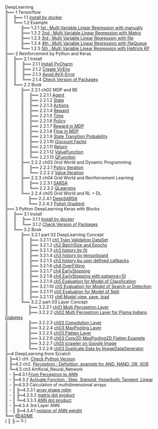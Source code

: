 DeepLearning  
╠══ 1 Tensorflow  
║&ensp;&ensp;&nbsp;╠══ 1.1 [install by docker](01_Local_Tensorflow_Official_Docker/01_Install/01_by_Docker.md)  
║&ensp;&ensp;&nbsp;╚══ 1.2 Example  
║&ensp;&ensp;&ensp;&ensp;&ensp;&ensp;╠══ 1.2.1 [1st : Multi Variable Linear Regression with manually](01_Local_Tensorflow_Official_Docker/02_Workspace/01_1st_Example/01_Multi_Variable_Linear_Regression_with_manually.ipynb)  
║&ensp;&ensp;&ensp;&ensp;&ensp;&ensp;╠══ 1.2.2 [2nd : Multi Variable Linear Regression with Matrix](01_Local_Tensorflow_Official_Docker/02_Workspace/02_2nd_Example/02_Multi_Variable_Linear_Regression_with_Matrix.ipynb)  
║&ensp;&ensp;&ensp;&ensp;&ensp;&ensp;╠══ 1.2.3 [3rd : Multi Variable Linear Regression with file](01_Local_Tensorflow_Official_Docker/02_Workspace/03_3rd_Example/03_Multi_Variable_Linear_Regression_with_file.ipynb)  
║&ensp;&ensp;&ensp;&ensp;&ensp;&ensp;╠══ 1.2.4 [4th : Multi Variable Linear Regression with fileQueue](01_Local_Tensorflow_Official_Docker/02_Workspace/04_4th_Example/04_Multi_Variable_Linear_Regression_with_fileQueue.ipynb)  
║&ensp;&ensp;&ensp;&ensp;&ensp;&ensp;╚══ 1.2.5 [5th : Multi Variable Linear Regression with Hattrick KP](01_Local_Tensorflow_Official_Docker/02_Workspace/05_5th_Example/05_Multi_Variable_Linear_Regression_with_file_Hattrick_KP.ipynb)  
╠══ 2 Reinforcement by Python and Keras  
║&ensp;&ensp;&nbsp;╠══ 2.1 Install  
║&ensp;&ensp;&nbsp;║&ensp;&ensp;&nbsp;╠══ 2.1.1 [Install PyCharm](02_SNU_ReInforcement_Learning/01_Install/01_Install_PyCharm.md)  
║&ensp;&ensp;&nbsp;║&ensp;&ensp;&nbsp;╠══ 2.1.2 [Create VirEnv](02_SNU_ReInforcement_Learning/01_Install/02_Create_VirEnv.md)  
║&ensp;&ensp;&nbsp;║&ensp;&ensp;&nbsp;╠══ 2.1.3 [Avoid AVX-Error](02_SNU_ReInforcement_Learning/01_Install/03_avoid_AVX-Error.md)  
║&ensp;&ensp;&nbsp;║&ensp;&ensp;&nbsp;╚══ 2.1.4 [Check Version of Packages](02_SNU_ReInforcement_Learning/01_Install/04_CheckVersionOfPackage.py)  
║&ensp;&ensp;&nbsp;╚══ 2.2 Book  
║&ensp;&ensp;&ensp;&ensp;&ensp;&ensp;╠══ 2.2.1 ch02 MDP and BE  
║&ensp;&ensp;&ensp;&ensp;&ensp;&ensp;║&ensp;&ensp;&nbsp;╠══ 2.2.1.1 [Agent](02_SNU_ReInforcement_Learning/02_RL_by_Python_and_Keras/02_ch02/01_MDP/01_Agent.md)  
║&ensp;&ensp;&ensp;&ensp;&ensp;&ensp;║&ensp;&ensp;&nbsp;╠══ 2.2.1.2 [State](02_SNU_ReInforcement_Learning/02_RL_by_Python_and_Keras/02_ch02/01_MDP/02_State.md)  
║&ensp;&ensp;&ensp;&ensp;&ensp;&ensp;║&ensp;&ensp;&nbsp;╠══ 2.2.1.3 [Actions](02_SNU_ReInforcement_Learning/02_RL_by_Python_and_Keras/02_ch02/01_MDP/03_Actions.md)  
║&ensp;&ensp;&ensp;&ensp;&ensp;&ensp;║&ensp;&ensp;&nbsp;╠══ 2.2.1.4 [Reward](02_SNU_ReInforcement_Learning/02_RL_by_Python_and_Keras/02_ch02/01_MDP/04_Reward.md)  
║&ensp;&ensp;&ensp;&ensp;&ensp;&ensp;║&ensp;&ensp;&nbsp;╠══ 2.2.1.5 [Time](02_SNU_ReInforcement_Learning/02_RL_by_Python_and_Keras/02_ch02/01_MDP/05_Time.md)  
║&ensp;&ensp;&ensp;&ensp;&ensp;&ensp;║&ensp;&ensp;&nbsp;╠══ 2.2.1.6 [Policy](02_SNU_ReInforcement_Learning/02_RL_by_Python_and_Keras/02_ch02/01_MDP/06_Policy.md)  
║&ensp;&ensp;&ensp;&ensp;&ensp;&ensp;║&ensp;&ensp;&nbsp;╠══ 2.2.1.7 [Reward in MDP](02_SNU_ReInforcement_Learning/02_RL_by_Python_and_Keras/02_ch02/01_MDP/07_Reward_in_MDP.md)  
║&ensp;&ensp;&ensp;&ensp;&ensp;&ensp;║&ensp;&ensp;&nbsp;╠══ 2.2.1.8 [Flow in MDP](02_SNU_ReInforcement_Learning/02_RL_by_Python_and_Keras/02_ch02/01_MDP/08_Flow_in_MDP.png)  
║&ensp;&ensp;&ensp;&ensp;&ensp;&ensp;║&ensp;&ensp;&nbsp;╠══ 2.2.1.9 [State Transition Probability](02_SNU_ReInforcement_Learning/02_RL_by_Python_and_Keras/02_ch02/01_MDP/09_State_Transition_Probability.md)  
║&ensp;&ensp;&ensp;&ensp;&ensp;&ensp;║&ensp;&ensp;&nbsp;╠══ 2.2.1.10 [Discount Factor](02_SNU_ReInforcement_Learning/02_RL_by_Python_and_Keras/02_ch02/01_MDP/10_Discount_Factor.md)  
║&ensp;&ensp;&ensp;&ensp;&ensp;&ensp;║&ensp;&ensp;&nbsp;╠══ 2.2.1.11 [Return](02_SNU_ReInforcement_Learning/02_RL_by_Python_and_Keras/02_ch02/01_MDP/11_Return.md)  
║&ensp;&ensp;&ensp;&ensp;&ensp;&ensp;║&ensp;&ensp;&nbsp;╠══ 2.2.1.12 [ValueFunction](02_SNU_ReInforcement_Learning/02_RL_by_Python_and_Keras/02_ch02/01_MDP/12_ValueFunction.md)  
║&ensp;&ensp;&ensp;&ensp;&ensp;&ensp;║&ensp;&ensp;&nbsp;╚══ 2.2.1.13 [QFunction](02_SNU_ReInforcement_Learning/02_RL_by_Python_and_Keras/02_ch02/01_MDP/13_QFunction.md)  
║&ensp;&ensp;&ensp;&ensp;&ensp;&ensp;╠══ 2.2.2 ch03 Grid World and Dynamic Programming  
║&ensp;&ensp;&ensp;&ensp;&ensp;&ensp;║&ensp;&ensp;&nbsp;╠══ 2.2.2.1 [Policy Iteration](02_SNU_ReInforcement_Learning/02_RL_by_Python_and_Keras/03_ch03/01_grid_world/01_policy_iteration/policy_iteration.py)  
║&ensp;&ensp;&ensp;&ensp;&ensp;&ensp;║&ensp;&ensp;&nbsp;╚══ 2.2.2.2 [Value Iteration](02_SNU_ReInforcement_Learning/02_RL_by_Python_and_Keras/03_ch03/01_grid_world/02_value_iteration/value_iteration.py)  
║&ensp;&ensp;&ensp;&ensp;&ensp;&ensp;╠══ 2.2.3 ch04 Grid World and Reinforcement Learning  
║&ensp;&ensp;&ensp;&ensp;&ensp;&ensp;║&ensp;&ensp;&nbsp;╠══ 2.2.3.1 [SARSA](02_SNU_ReInforcement_Learning/02_RL_by_Python_and_Keras/04_ch04/01_grid_world/01_SARSA/sarsa_agent.py)  
║&ensp;&ensp;&ensp;&ensp;&ensp;&ensp;║&ensp;&ensp;&nbsp;╚══ 2.2.3.2 [QLearning](02_SNU_ReInforcement_Learning/02_RL_by_Python_and_Keras/04_ch04/01_grid_world/02_QLearning/q_learning_agent.py)  
║&ensp;&ensp;&ensp;&ensp;&ensp;&ensp;╚══ 2.2.4 ch05 Grid World and RL + DL  
║&ensp;&ensp;&ensp;&ensp;&ensp;&ensp;&ensp;&ensp;&ensp;&nbsp;╠══ 2.2.4.1 [DeepSARSA](02_SNU_ReInforcement_Learning/02_RL_by_Python_and_Keras/05_ch05/01_grid_world/01_Deep_SARSA/deep_sarsa_agent.py)  
║&ensp;&ensp;&ensp;&ensp;&ensp;&ensp;&ensp;&ensp;&ensp;&nbsp;╚══ 2.2.4.2 [Polish Gradient](02_SNU_ReInforcement_Learning/02_RL_by_Python_and_Keras/05_ch05/01_grid_world/02_Reinforcement_Learning/reinforce_agent.py)  
╠══ 3 Python DeepLearning Keras with Blocks  
║&ensp;&ensp;&nbsp;╠══ 3.1 Install  
║&ensp;&ensp;&nbsp;║&ensp;&ensp;&nbsp;╠══ 3.1.1 [Install by docker](03_InSpace_Keras_Tutorial/01_Install_Keras/01_by_docker.md)  
║&ensp;&ensp;&nbsp;║&ensp;&ensp;&nbsp;╚══ 3.1.2 [Check Version of Packages](03_InSpace_Keras_Tutorial/01_Install_Keras/02_Check_Library_Version.ipynb)  
║&ensp;&ensp;&nbsp;╚══ 3.2 Book  
║&ensp;&ensp;&ensp;&ensp;&ensp;&ensp;╠══ 3.2.1 part 02 DeepLearning Concept  
║&ensp;&ensp;&ensp;&ensp;&ensp;&ensp;║&ensp;&ensp;&nbsp;╠══ 3.2.1.1 [ch1 Train Validation DataSet](03_InSpace_Keras_Tutorial/02/01/01_Train_Validate_Test_Set.ipynb)  
║&ensp;&ensp;&ensp;&ensp;&ensp;&ensp;║&ensp;&ensp;&nbsp;╠══ 3.2.1.2 [ch2 BatchSize and Epochs](03_InSpace_Keras_Tutorial/02/02/01_batch_size_epochs.ipynb)  
║&ensp;&ensp;&ensp;&ensp;&ensp;&ensp;║&ensp;&ensp;&nbsp;╠══ 3.2.1.3 [ch3 history by fit](03_InSpace_Keras_Tutorial/02/03/01_history_by_fit.ipynb)  
║&ensp;&ensp;&ensp;&ensp;&ensp;&ensp;║&ensp;&ensp;&nbsp;╠══ 3.2.1.4 [ch3 history by tensorboard](03_InSpace_Keras_Tutorial/02/03/02_history_by_tensorboard.ipynb)  
║&ensp;&ensp;&ensp;&ensp;&ensp;&ensp;║&ensp;&ensp;&nbsp;╠══ 3.2.1.5 [ch3 history bu user defined callbacks](03_InSpace_Keras_Tutorial/02/03/03_history_by_user_defined_callbacks.ipynb)  
║&ensp;&ensp;&ensp;&ensp;&ensp;&ensp;║&ensp;&ensp;&nbsp;╠══ 3.2.1.6 [ch4 OverFitting](03_InSpace_Keras_Tutorial/02/04/01_overfitting.ipynb)  
║&ensp;&ensp;&ensp;&ensp;&ensp;&ensp;║&ensp;&ensp;&nbsp;╠══ 3.2.1.7 [ch4 EarlyStopping](03_InSpace_Keras_Tutorial/02/04/02_early_stopping.ipynb)  
║&ensp;&ensp;&ensp;&ensp;&ensp;&ensp;║&ensp;&ensp;&nbsp;╠══ 3.2.1.8 [ch4 EarlyStopping with patience=10](03_InSpace_Keras_Tutorial/02/04/03_early_stopping_patience.ipynb)  
║&ensp;&ensp;&ensp;&ensp;&ensp;&ensp;║&ensp;&ensp;&nbsp;╠══ 3.2.1.9 [ch5 Evaluation for Model of Classfication](03_InSpace_Keras_Tutorial/02/05/01_eval_for_classification.ipynb)  
║&ensp;&ensp;&ensp;&ensp;&ensp;&ensp;║&ensp;&ensp;&nbsp;╠══ 3.2.1.10 [ch5 Evaluation for Model of Search or Detection](03_InSpace_Keras_Tutorial/02/05/02_eval_for_search.ipynb)  
║&ensp;&ensp;&ensp;&ensp;&ensp;&ensp;║&ensp;&ensp;&nbsp;╠══ 3.2.1.11 [ch5 Evaluation for Model of Split](03_InSpace_Keras_Tutorial/02/05/03_eval_for_split.ipynb)  
║&ensp;&ensp;&ensp;&ensp;&ensp;&ensp;║&ensp;&ensp;&nbsp;╠══ 3.2.1.12 [ch6 Model view, save, load](03_InSpace_Keras_Tutorial/02/06/01_MNIST.ipynb)  
║&ensp;&ensp;&ensp;&ensp;&ensp;&ensp;╚══ 3.2.2 part 03 Layer Concept  
║&ensp;&ensp;&ensp;&ensp;&ensp;&ensp;&ensp;&ensp;&ensp;&nbsp;╠══ 3.2.2.1 [ch01 Multi Perceptron Layer](03_InSpace_Keras_Tutorial/03/01/01_Neuron_and_Perceptron.ipynb)  
║&ensp;&ensp;&ensp;&ensp;&ensp;&ensp;&ensp;&ensp;&ensp;&nbsp;╠══ 3.2.2.2 [ch02 Multi Perceptron Layer for Pigma Indians Diabetes](03_InSpace_Keras_Tutorial/03/02/01_perceptron-model-for-pigma-indians-diabetes.ipynb)  
║&ensp;&ensp;&ensp;&ensp;&ensp;&ensp;&ensp;&ensp;&ensp;&nbsp;╠══ 3.2.2.3 [ch03 Convolution Layer](03_InSpace_Keras_Tutorial/03/03/01_Convolution_Layer.ipynb)  
║&ensp;&ensp;&ensp;&ensp;&ensp;&ensp;&ensp;&ensp;&ensp;&nbsp;╠══ 3.2.2.4 [ch03 MaxPooling Layer](03_InSpace_Keras_Tutorial/03/03/02_MaxPooling_Layer.ipynb)  
║&ensp;&ensp;&ensp;&ensp;&ensp;&ensp;&ensp;&ensp;&ensp;&nbsp;╠══ 3.2.2.5 [ch03 Flatten Layer](03_InSpace_Keras_Tutorial/03/03/03_Flatten_Layer.ipynb)  
║&ensp;&ensp;&ensp;&ensp;&ensp;&ensp;&ensp;&ensp;&ensp;&nbsp;╠══ 3.2.2.6 [ch03 Conv2D MaxPooling2D Flatten Example](03_InSpace_Keras_Tutorial/03/03/04_Conv2D_MaxPooling2D_Flatten_Example.ipynb)  
║&ensp;&ensp;&ensp;&ensp;&ensp;&ensp;&ensp;&ensp;&ensp;&nbsp;╠══ 3.2.2.7 [ch03 icrawler on Google Image](03_InSpace_Keras_Tutorial/03/03/05_icrawler_on_Google_Image.ipynb)  
║&ensp;&ensp;&ensp;&ensp;&ensp;&ensp;&ensp;&ensp;&ensp;&nbsp;╚══ 3.2.2.8 [ch03 Duplicate Data by ImageDataGenerator](03_InSpace_Keras_Tutorial/03/03/06_Duplicate_with_ImageDataGenerator.ipynb)  
╠═4 DeepLearning from Scratch  
║ ╠═4.1 ch1. [Check Python Version](04_DeepLearning_from_Scratch/1/1.3/python_version.ipynb)  
║ ╠═4.2 ch2. [Perceptron : Definition, example for AND, NAND, OR, XOR](04_DeepLearning_from_Scratch/2_ch2/Perceptron.ipynb)  
║ ╚═4.3 ch3 Artificial_Neural_Network  
║ - ╠═4.3.1 [From Perceptron to ANN](04_DeepLearning_from_Scratch/3_ch3/1/01_from_Perceptron_to_Artificial_Neural_Network.ipynb)  
║ - ╠═4.3.2 [Activate Function : Step, Sigmoid, Hyperbolic Tangent, Linear](04_DeepLearning_from_Scratch/3_ch3/2/01_activate_function.ipynb)  
║ - ╠═4.3.3 Calculation of multidimensional arrays  
║ - ║ ╠═4.3.3.1 [array shape ndim](04_DeepLearning_from_Scratch/3_ch3/3/01_multidimensional_arrays.ipynb)  
║ - ║ ╠═4.3.3.2 [matrix dot product](04_DeepLearning_from_Scratch/3_ch3/3/02_matrix_dot_product.ipynb)  
║ - ║ ╚═4.3.3.3 [ANN dot product](04_DeepLearning_from_Scratch/3_ch3/3/03_ANN_dot.ipynb)  
║ - ╠═4.3.4 3rd Layer ANN  
║ - ║ ╠═4.3.4.1 [notaion of ANN weight](04_DeepLearning_from_Scratch/3_ch3/4_3rd_layer_ANN/01_notaion_of_ANN_weight.ipynb)  
╚══ [README](README.md)  
( ║ ╠ ═ ╚ )  
